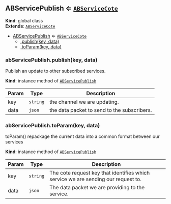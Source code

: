 <a name="ABServicePublish"></a>

## ABServicePublish ⇐ [<code>ABServiceCote</code>](#ABServiceCote)
**Kind**: global class  
**Extends**: [<code>ABServiceCote</code>](#ABServiceCote)  

* [ABServicePublish](#ABServicePublish) ⇐ [<code>ABServiceCote</code>](#ABServiceCote)
    * [.publish(key, data)](#ABServicePublish+publish)
    * [.toParam(key, data)](#ABServiceCote+toParam)

<a name="ABServicePublish+publish"></a>

### abServicePublish.publish(key, data)
Publish an update to other subscribed services.

**Kind**: instance method of [<code>ABServicePublish</code>](#ABServicePublish)  

| Param | Type | Description |
| --- | --- | --- |
| key | <code>string</code> | the channel we are updating. |
| data | <code>json</code> | the data packet to send to the subscribers. |

<a name="ABServiceCote+toParam"></a>

### abServicePublish.toParam(key, data)
toParam()
repackage the current data into a common format between our services

**Kind**: instance method of [<code>ABServicePublish</code>](#ABServicePublish)  

| Param | Type | Description |
| --- | --- | --- |
| key | <code>string</code> | The cote request key that identifies which service we are sending 			our request to. |
| data | <code>json</code> | The data packet we are providing to the service. |


